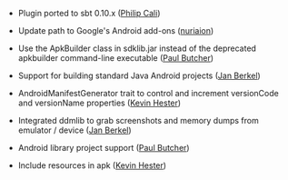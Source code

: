 * Plugin ported to sbt 0.10.x ([Philip Cali][philcali])

* Update path to Google's Android add-ons ([nuriaion][nuriaion])

* Use the ApkBuilder class in sdklib.jar instead of the deprecated apkbuilder command-line executable ([Paul Butcher][paulbutcher])

* Support for building standard Java Android projects ([Jan Berkel][jberkel])

* AndroidManifestGenerator trait to control and increment
  versionCode and versionName properties 
  ([Kevin Hester][geeksville])

* Integrated ddmlib to grab screenshots and memory dumps from emulator / device ([Jan Berkel][jberkel])

* Android library project support ([Paul Butcher][paulbutcher])

* Include resources in apk ([Kevin Hester][geeksville])

[nuriaion]: https://github.com/Nuriaion
[paulbutcher]: https://github.com/paulbutcher/
[jberkel]: https://github.com/jberkel
[geeksville]: https://github.com/geeksville
[philcali]: https://github.com/philcali
